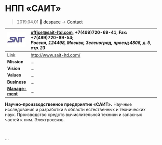 # НПП «САИТ»
> 2019.04.01 [🚀](../index/index.md) [despace](index.md) → [Contact](contact.md)

|[![](f/con/n/npp_sait_logo1_thumb.jpg)](f/con/n/npp_sait_logo1.png)|<office@sait-ltd.com>, +7(499)720-69-41, Fax: +7(499)720-69-54;<br> *Россия, 124498, Москва, Зеленоград, проезд 4806, д. 5, стр. 23*|
|:--|:--|
|Link|<http://www.sait-ltd.com/>|
|**Mission**|…|
|**Vision**|…|
|**Values**|…|
|**Business**|…|
|**[Manage-<br>ment](mgmt.md)**|…|

**Научно‑производственное предприятие «САИТ».** Научные исследования и разработки в области естественных и технических наук. Производство средств вычислительной техники и запасных частей к ним. Электросвязь.

<p style="page-break-after:always"> </p>

…
